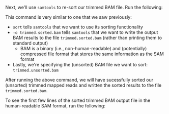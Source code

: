 <script>
import Execute from "$components/Execute.svelte";
</script>

Next, we'll use `samtools` to re-sort our trimmed BAM file. Run the following:

<Execute command="samtools sort -o trimmed.sorted.bam trimmed.unsorted.bam" />

This command is very similar to one that we saw previously:

- `sort` tells `samtools` that we want to use its sorting functionality
- `-o trimmed.sorted.bam` tells `samtools` that we want to write the output BAM results to the file `trimmed.sorted.bam` (rather than printing them to standard output)
  - BAM is a binary (i.e., non-human-readable) and (potentially) compressed file format that stores the same information as the SAM format
- Lastly, we're specifying the (unsorted) BAM file we want to sort: `trimmed.unsorted.bam`

After running the above command, we will have sucessfully sorted our (unsorted) trimmed mapped reads and written the sorted results to the file `trimmed.sorted.bam`.

To see the first few lines of the sorted trimmed BAM output file in the human-readable SAM format, run the following:

<Execute command="samtools view -h trimmed.sorted.bam | \ head -n 5" />

